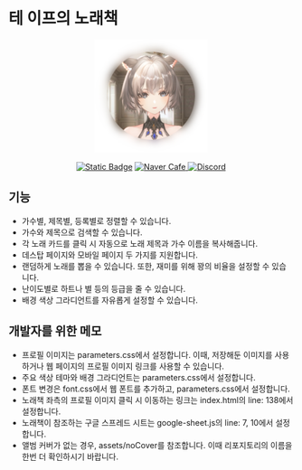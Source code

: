 # 테 이프의 노래책

<div align="center">
    <a href="https://chzzk.naver.com/ce31de9b9a68805be3d6ecee0c2a82d5">  
        <img src="/assets/profile_blur.png" width="200" height="200" alt="테 이프 프로필"></img>
    </a>

[![Static Badge](https://img.shields.io/badge/-Chzzk-00FFA3?style=for-the-badge&logo=data%3Aimage%2Fsvg%2Bxml%3Bbase64%2CPHN2ZyB4bWxucz0iaHR0cDovL3d3dy53My5vcmcvMjAwMC9zdmciIGZpbGw9Im5vbmUiIHZpZXdCb3g9IjcuMDQgNi4yOSAxNy43OSAxOC4zOCI%2BICAgICA8cGF0aCBmaWxsPSIjMDBGRkEzIiBkPSJNMjQuMTA2IDI0LjY2NHYtNC43ODJIMTYuOTJsNy45MTEtMTAuOTE1aC02LjQxbDEuOTQtMi42NzhoLTYuNDFMOC42NTMgMTMuNmg2LjQxbC04LjAyIDExLjA2NWgxNy4wNjNaIi8%2BPC9zdmc%2B&logoColor=white&labelColor=676767)](https://chzzk.naver.com/ce31de9b9a68805be3d6ecee0c2a82d5)
[![Naver Cafe](https://img.shields.io/badge/-NAVER_Cafe-03C75A?style=for-the-badge&logo=data%3Aimage%2Fx-icon%3Bbase64%2CiVBORw0KGgoAAAANSUhEUgAAACAAAAAgCAYAAABzenr0AAAACXBIWXMAAAsTAAALEwEAmpwYAAAAAXNSR0IArs4c6QAAAARnQU1BAACxjwv8YQUAAAKUSURBVHgB7Zc9b9NQFIbfc%2B22aQTCCBWJzT%2BhLEgFIaW%2FoB0AQZamW5mg%2FyBdqRD0FxAWiMRAOpCFoUYCIrE0O0PCgFiQGjHko7Hv4dj5%2FmqckkRC8EiW7euj%2B77Hvvfca%2BBfh3AOHn6%2Ft2mYessgHSNoS5EGEcM%2Ft9Ca956uZJPj%2BjIxATs%2FEjZz7QWDY9rXEvvUTIHAwbllgphLYfoMbSBRSNinrnesyLC6M1VyaPI7qouZTjvBdcL0G8pAorBja1U7AitL5CRXFbSzyBjKw6I6DT5BBy7uX32fD9N3KAN16EfEht24I5GXTCXb6EIZpnIH4klREiEJZcBjtama1wouootlLC9UhgdrPnhyJfsS0zJw5%2BtOTAzY%2FhiLLpVxKVKSgcYjxfdXso8xAWMNMJlWxKjg8vIJImZteAzDYSaZdu8cTMhYAyvGz%2FzFC7%2B2G0qDz%2Bv1Ref5tUwRfys9ldD4GE8wwcYM0MR5%2BMdaujjaQC7OmD0pL1LexfVMUCkV5k9CVaNHrZv5GCDOyFRp1wZ57avqUzw5PwMuHXo3X8v44t2OKWzMz0ATXVlKtfUJq3M3gEjV6robMggZodbwiTFxguNNy4R629HSHxqPuqHAgIVpoyllVKNW9xxXppf00PcGpKYfYhYQ9yQlK%2Fle%2FcabYL%2FQY0B2OhnMCA4%2BLzuyh1x3b71Kts30B6pcvCCNNqYEuSJ4O%2B2Meq4GG%2FQ2pkfqLPGGXh%2FuWtqR%2FcYB%2FhDZORc96L1xcSP%2FC4zPD1JSLbZwTnHZuq73r3zDGFmI%2FNIp7sZmMCiOfFhxn%2FF%2FRl%2Furhqe%2BUxCY2eF%2BaNcEQ7ctc4In46BFrn7tiK1IXM41p7XTCX5I%2Frmr3ZupJpvrfH%2FmYTfRefs0vcTSpcAAAAASUVORK5CYII%3D&labelColor=676767)
](https://cafe.naver.com/ifcoing)
[![Discord](https://img.shields.io/badge/-Discord-7289DA?style=for-the-badge&logo=discord&logoColor=white&labelColor=676767)](https://discord.gg/QXvsExE7qN)  
</div>

## 기능  

* 가수별, 제목별, 등록별로 정렬할 수 있습니다.  
* 가수와 제목으로 검색할 수 있습니다.  
* 각 노래 카드를 클릭 시 자동으로 노래 제목과 가수 이름을 복사해줍니다.  
* 데스탑 페이지와 모바일 페이지 두 가지를 지원합니다.  
* 랜덤하게 노래를 뽑을 수 있습니다. 또한, 재미를 위해 꽝의 비율을 설정할 수 있습니다.  
* 난이도별로 하트나 별 등의 등급을 줄 수 있습니다.  
* 배경 색상 그라디언트를 자유롭게 설정할 수 있습니다.  

## 개발자를 위한 메모  

* 프로필 이미지는 parameters.css에서 설정합니다. 이때, 저장해둔 이미지를 사용하거나 웹 페이지의 프로필 이미지 링크를 사용할 수 있습니다.  
* 주요 색상 테마와 배경 그라디언트는 parameters.css에서 설정합니다.  
* 폰트 변경은 font.css에서 웹 폰트를 추가하고, parameters.css에서 설정합니다.  
* 노래책 좌측의 프로필 이미지 클릭 시 이동하는 링크는 index.html의 line: 138에서 설정합니다.  
* 노래책이 참조하는 구글 스프레드 시트는 google-sheet.js의 line: 7, 10에서 설정합니다.  
* 앨범 커버가 없는 경우, assets/noCover를 참조합니다. 이때 리포지토리의 이름을 한번 더 확인하시기 바랍니다.  
